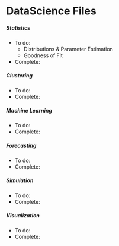 # DataScience Files

##### **Statistics**  
  * To do:
    * Distributions & Parameter Estimation
    * Goodness of Fit
  * Complete:

##### **Clustering**  
  * To do:
  * Complete:

##### **Machine Learning**  
  * To do:
  * Complete:

##### **Forecasting**  
  * To do:
  * Complete:

##### **Simulation**  
  * To do:
  * Complete:

##### **Visualization**  
  * To do:
  * Complete:
